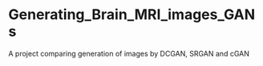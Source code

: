 # Generating_Brain_MRI_images_GANs
A project comparing generation of images by DCGAN, SRGAN and cGAN
